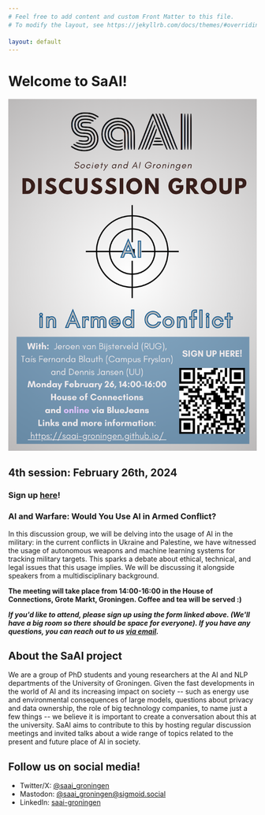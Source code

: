```yaml
---
# Feel free to add content and custom Front Matter to this file.
# To modify the layout, see https://jekyllrb.com/docs/themes/#overriding-theme-defaults

layout: default
---
```


# Welcome to SaAI!

![flyer announcing the 4th meeting](img/4th_meeting_flyer.v2.png)

## 4th session: February 26th, 2024
### **Sign up [here](https://gossminn.eu/saai/signup_240226.php)!**

### AI and Warfare: Would You Use AI in Armed Conflict?

In this discussion group, we will be delving into the usage of AI in the military: 
in the current conflicts in Ukraine and Palestine, we have witnessed the
usage of autonomous weapons and machine learning systems for tracking
military targets. This sparks a debate about ethical, technical, and legal 
issues that this usage implies. We will be  discussing it alongside speakers 
from a multidisciplinary background.


**The meeting will take place from 14:00-16:00 in the House of Connections, Grote Markt, Groningen. Coffee and tea will be served :)**

**_If you'd like to attend, please sign up using the form linked above. (We'll have a big room so there should be space for everyone). If you have any questions, you can reach out to us [via email](mailto:saai-groningen@rug.nl)._**


## About the SaAI project

We are a group of PhD students and young researchers at the AI and NLP departments of the University of Groningen. 
Given the fast developments in the world of AI and its increasing impact on society -- such as energy use and environmental consequences of large models, questions about privacy and data ownership, the role of big technology companies, to name just a few things -- we believe it is important to create a conversation about this at the university. SaAI aims to contribute to this by hosting regular discussion meetings and invited talks about a wide range of topics related to the present and future place of AI in society. 


<!-- ## Upcoming meetings
Starting this Autumn, we will organize biweekly open discussion meetings about current topics around AI and its place in society, as well as invited talks that connect to the discussion meetings. Our theme for the first series of meetings is Sustainability & AI. Preliminary schedule (more information about content, and times and locations will follow very soon):

* Session 1: September 15th
* Session 2: September 29th
* Session 3: October 6th 

**[Previous sessions](/prev_sessions)** -->


## Follow us on social media!
* Twitter/X: [@saai_groningen](https://twitter.com/saai_groningen)
* Mastodon: [@saai_groningen@sigmoid.social](https://sigmoid.social/@saai_groningen)
* LinkedIn: [saai-groningen](https://www.linkedin.com/company/saai-groningen/)
